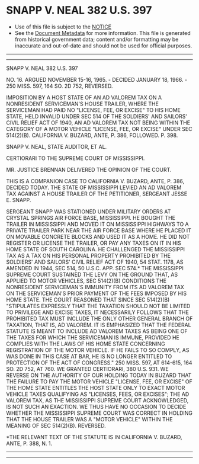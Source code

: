 ---
---

# SNAPP V. NEAL 382 U.S. 397

* Use of this file is subject to the [NOTICE](https://github.com/publicdocs/notice/blob/master/NOTICE)
* See the [Document Metadata](../../../) for more information.
  This file is generated from historical government data; content and/or formatting may be inaccurate and out-of-date and should not be used for official purposes.

----------
----------

SNAPP V. NEAL 382 U.S. 397

NO. 16.  ARGUED NOVEMBER 15-16, 1965.  - DECIDED JANUARY 18, 1966.  - 250 MISS.  597, 164 SO. 2D 752, REVERSED.

IMPOSITION BY A HOST STATE OF AN AD VALOREM TAX ON A NONRESIDENT SERVICEMAN'S HOUSE TRAILER, WHERE THE SERVICEMAN HAD PAID NO "LICENSE, FEE, OR EXCISE" TO HIS HOME STATE, HELD INVALID UNDER SEC 514 OF THE SOLDIERS' AND SAILORS' CIVIL RELIEF ACT OF 1940, AN AD VALOREM TAX NOT BEING WITHIN THE CATEGORY OF A MOTOR VEHICLE "LICENSE, FEE, OR EXCISE" UNDER SEC 514(2)(B).  CALIFORNIA V. BUZARD, ANTE, P. 386, FOLLOWED.  P. 398.

SNAPP V. NEAL, STATE AUDITOR, ET AL.

CERTIORARI TO THE SUPREME COURT OF MISSISSIPPI.

MR. JUSTICE BRENNAN DELIVERED THE OPINION OF THE COURT.

THIS IS A COMPANION CASE TO CALIFORNIA V. BUZARD, ANTE, P. 386, DECIDED TODAY.  THE STATE OF MISSISSIPPI LEVIED AN AD VALOREM TAX AGAINST A HOUSE TRAILER OF THE PETITIONER, SERGEANT JESSE E. SNAPP.

SERGEANT SNAPP WAS STATIONED UNDER MILITARY ORDERS AT CRYSTAL SPRINGS AIR FORCE BASE, MISSISSIPPI.  HE BOUGHT THE TRAILER IN MISSISSIPPI AND MOVED IT ON MISSISSIPPI HIGHWAYS TO A PRIVATE TRAILER PARK NEAR THE AIR FORCE BASE WHERE HE PLACED IT ON MOVABLE CONCRETE BLOCKS AND USED IT AS A HOME.  HE DID NOT REGISTER OR LICENSE THE TRAILER, OR PAY ANY TAXES ON IT IN HIS HOME STATE OF SOUTH CAROLINA.  HE CHALLENGED THE MISSISSIPPI TAX AS A TAX ON HIS PERSONAL PROPERTY PROHIBITED BY THE SOLDIERS' AND SAILORS' CIVIL RELIEF ACT OF 1940, 54 STAT. 1178, AS AMENDED IN 1944, SEC 514, 50 U.S.C. APP. SEC 574.\*  THE MISSISSIPPI SUPREME COURT SUSTAINED THE LEVY ON THE GROUND THAT, AS APPLIED TO MOTOR VEHICLES, SEC 514(2)(B) CONDITIONS THE NONRESIDENT SERVICEMAN'S IMMUNITY FROM ITS AD VALOREM TAX ON THE SERVICEMAN'S PRIOR PAYMENT OF THE FEES IMPOSED BY HIS HOME STATE.  THE COURT REASONED THAT SINCE SEC 514(2)(B) "STIPULATES EXPRESSLY THAT THE TAXATION SHOULD NOT BE LIMITED TO PRIVILEGE AND EXCISE TAXES, IT NECESSARILY FOLLOWS THAT THE PROHIBITED TAX MUST INCLUDE THE ONLY OTHER GENERAL BRANCH OF TAXATION, THAT IS, AD VALOREM.  IT IS EMPHASIZED THAT THE FEDERAL STATUTE IS MEANT TO INCLUDE AD VALOREM TAXES AS BEING ONE OF THE TAXES FOR WHICH THE SERVICEMAN IS IMMUNE, PROVIDED HE COMPLIES WITH THE LAWS OF HIS HOME STATE CONCERNING REGISTRATION OF THE MOTOR VEHICLE.  IF HE FAILS TO SO COMPLY, AS WAS DONE IN THIS CASE AT BAR, HE IS NO LONGER ENTITLED TO PROTECTION OF THE ACT OF CONGRESS."  250 MISS.  597, AT 614-615, 164 SO. 2D 752, AT 760.  WE GRANTED CERTIORARI, 380 U.S. 931.  WE REVERSE ON THE AUTHORITY OF OUR HOLDING TODAY IN BUZARD THAT THE FAILURE TO PAY THE MOTOR VEHICLE "LICENSE, FEE, OR EXCISE" OF THE HOME STATE ENTITLES THE HOST STATE ONLY TO EXACT MOTOR VEHICLE TAXES QUALIFYING AS "LICENSES, FEES, OR EXCISES"; THE AD VALOREM TAX, AS THE MISSISSIPPI SUPREME COURT ACKNOWLEDGED, IS NOT SUCH AN EXACTION.  WE THUS HAVE NO OCCASION TO DECIDE WHETHER THE MISSISSIPPI SUPREME COURT WAS CORRECT IN HOLDING THAT THE HOUSE TRAILER WAS A "MOTOR VEHICLE" WITHIN THE MEANING OF SEC 514(2)(B).  REVERSED.

\*THE RELEVANT TEXT OF THE STATUTE IS IN CALIFORNIA V. BUZARD, ANTE, P. 388, N. 1.


----------
----------

